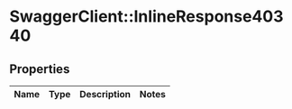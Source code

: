 # SwaggerClient::InlineResponse40340

## Properties
Name | Type | Description | Notes
------------ | ------------- | ------------- | -------------


